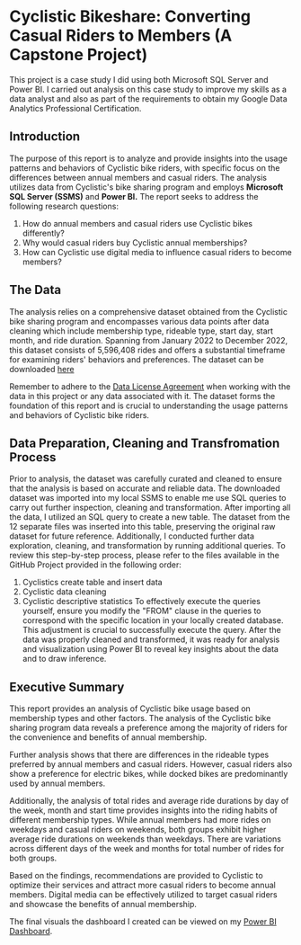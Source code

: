 # Cyclistic Bikeshare: Converting Casual Riders to Members (A Capstone Project)

This project is a case study I did using both Microsoft SQL Server and Power BI.
I carried out analysis on this case study to improve my skills as a data analyst and also as part of the requirements to obtain my Google Data Analytics Professional Certification.

## Introduction
The purpose of this report is to analyze and provide insights into the usage patterns and behaviors of Cyclistic bike riders, with specific focus on the differences between annual members and casual riders.
The analysis utilizes data from Cyclistic's bike sharing program and employs **Microsoft SQL Server (SSMS)** and **Power BI.**
The report seeks to address the following research questions:
1. How do annual members and casual riders use Cyclistic bikes differently?
2. Why would casual riders buy Cyclistic annual memberships?
3. How can Cyclistic use digital media to influence casual riders to become members?

## The Data
The analysis relies on a comprehensive dataset obtained from the Cyclistic bike sharing program and encompasses various data points after data cleaning which include membership type, rideable type, start day, start month, and ride duration.
Spanning from January 2022 to December 2022, this dataset consists of 5,596,408 rides and offers a substantial timeframe for examining riders' behaviors and preferences.
The dataset can be downloaded [here](https://divvy-tripdata.s3.amazonaws.com/index.html)

Remember to adhere to the [Data License Agreement](https://ride.divvybikes.com/data-license-agreement) when working with the data in this project or any data associated with it.
The dataset forms the foundation of this report and is crucial to understanding the usage patterns and behaviors of Cyclistic bike riders.

## Data Preparation, Cleaning and Transfromation Process
Prior to analysis, the dataset was carefully curated and cleaned to ensure that the analysis is based on accurate and reliable data.
The downloaded dataset was imported into my local SSMS to enable me use SQL queries to carry out further inspection, cleaning and transformation.
After importing all the data, I utilized an SQL query to create a new table. The dataset from the 12 separate files was inserted into this table, preserving the original raw dataset for future reference.
Additionally, I conducted further data exploration, cleaning, and transformation by running additional queries. To review this step-by-step process, please refer to the files available in the GitHub Project provided in the following order:
1. Cyclistics create table and insert data
2. Cyclistic data cleaning
3. Cyclistic descriptive statistics
To effectively execute the queries yourself, ensure you modify the "FROM" clause in the queries to correspond with the specific location in your locally created database. This adjustment is crucial to successfully execute the query.
After the data was properly cleaned and transformed, it was ready for analysis and visualization using Power BI to reveal key insights about the data and to draw inference.

## Executive Summary
This report provides an analysis of Cyclistic bike usage based on membership types and other factors.
The analysis of the Cyclistic bike sharing program data reveals a preference among the majority of riders for the convenience and benefits of annual membership.

Further analysis shows that there are differences in the rideable types preferred by annual members and casual riders.
However, casual riders also show a preference for electric bikes, while docked bikes are predominantly used by annual members.

Additionally, the analysis of total rides and average ride durations by day of the week, month and start time provides insights into the riding habits of different membership types.
While annual members had more rides on weekdays and casual riders on weekends, both groups exhibit higher average ride durations on weekends than  weekdays. There are variations across different days of the week and months for total number of rides for both groups.

Based on the findings, recommendations are provided to Cyclistic to optimize their services and attract more casual riders to become annual members.
Digital media can be effectively utilized to target casual riders and showcase the benefits of annual membership.

The final visuals the dashboard I created can be viewed on my [Power BI Dashboard](https://app.powerbi.com/groups/me/reports/8eb4152e-d64b-40a9-bbd0-5cb4c00a890f/ReportSection).

